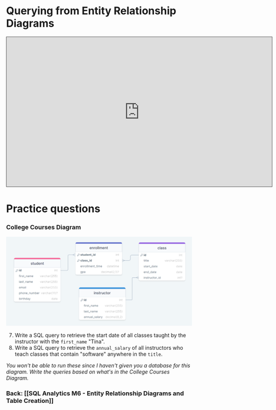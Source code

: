 # Querying from Entity Relationship Diagrams

<iframe src="https://egator.hosted.panopto.com/Panopto/Pages/Embed.aspx?id=1b0c0429-8f12-4f00-928d-b1160003d851&autoplay=false&offerviewer=true&showtitle=true&showbrand=true&captions=false&interactivity=all" height="405" width="720" style="border: 1px solid #464646;" allowfullscreen allow="autoplay" aria-label="Panopto Embedded Video Player"></iframe>

# Practice questions

### College Courses Diagram
<img src="https://raw.githubusercontent.com/kellerflint/Class-Intro-SQL/hugo/content/SQL-Files/Images/college_courses_erd.png">

7. Write a SQL query to retrieve the start date of all classes taught by the instructor with the `first_name` "Tina".
8. Write a SQL query to retrieve the `annual_salary` of all instructors who teach classes that contain "software" anywhere in the `title`.

*You won't be able to run these since I haven't given you a database for this diagram. Write the queries based on what's in the College Courses Diagram.*

### Back: [[SQL Analytics M6 - Entity Relationship Diagrams and Table Creation]]